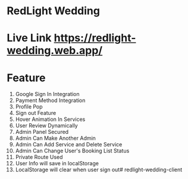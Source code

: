 # RedLight Wedding

# Live Link https://redlight-wedding.web.app/

# Feature
1. Google Sign In Integration
2. Payment Method Integration
3. Profile Pop
4. Sign out Feature
5. Hover Animation In Services
6. User Review Dynamically
7. Admin Panel Secured
8. Admin Can Make Another Admin
9. Admin Can Add Service and Delete Service
10. Admin Can Change User's Booking List Status
11. Private Route Used
12. User Info will save in localStorage
13. LocalStorage will clear when user sign out# redlight-wedding-client
